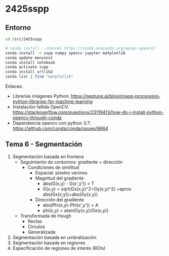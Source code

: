 # 2425sspp

## Entorno
```bash
cd /src/2425sspp

# conda install --channel https://conda.anaconda.org/menpo opencv3
conda install -n sspp numpy opencv jupyter matplotlib
conda update menuinst
conda install notebook
conda activate sspp
conda install urllib2
conda list | find "matplotlib"

```

Enlaces:
- Librerías imágenes Python: https://neptune.ai/blog/image-processing-python-libraries-for-machine-learning
- Instalación fallida OpenCV: https://stackoverflow.com/questions/23119413/how-do-i-install-python-opencv-through-conda
- Dependencia opencv con python 3.7: https://github.com/conda/conda/issues/9664

## Tema 6 - Segmentación

1. Segmentación basada en frontera
	- Seguimiento de contornos: gradiente + dirección
		- Condiciones de similitud
			- Espacial: pixeles vecinos
			- Magnitud del gradiente
				- abs(G(x,y) - G(x',y')) < T
				- G(x,y) = sqrt(Gx(x,y)^2+Gy(x,y)^2) =aprox abs(Gx(x,y))+abs(Gy(x,y))
			- Dirección del gradiente
				- abs(Phi(x,y)-Phi(x',y')) < A
				- phi(x,y) = atan(Gy(x,y)/Gx(x,y))
	- Transformada de Hough
		- Rectas
		- Círculos
		- Generalizada
2. Segmentación basada en umbralización
3. Segmentación basada en regiones
4. Especificación de regiones de interés (ROIs)